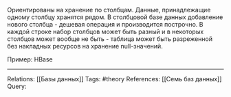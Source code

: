 Ориентированы на хранение по столбцам. Данные, принадлежащие одному столбцу хранятся рядом. В столбцовой базе данных добавление нового столбца - дешевая операция и производится построчно. В каждой строке набор столбцов может быть разный и в некоторых столбцов может вообще не быть - таблица может быть разреженной без накладных ресурсов на хранение null-значений.

Пример: HBase

___
Relations: [[Базы данных]] 
Tags: #theory 
References: [[Семь баз данных]] 
Query: 